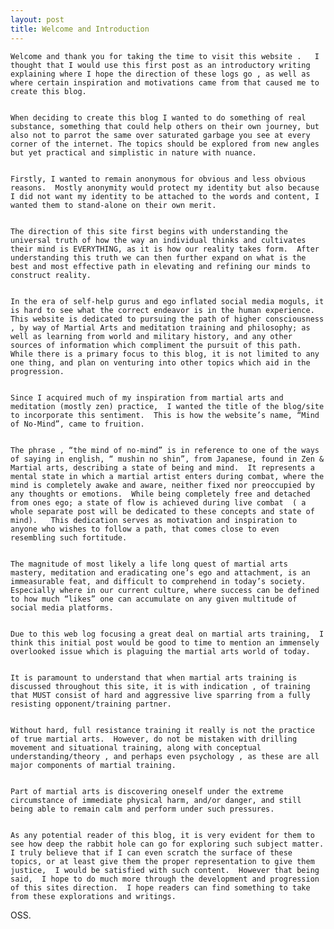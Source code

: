 ```yaml
---
layout: post
title: Welcome and Introduction
---
```


	Welcome and thank you for taking the time to visit this website .   I thought that I would use this first post as an introductory writing explaining where I hope the direction of these logs go , as well as where certain inspiration and motivations came from that caused me to create this blog. 

	
	When deciding to create this blog I wanted to do something of real substance, something that could help others on their own journey, but also not to parrot the same over saturated garbage you see at every corner of the internet. The topics should be explored from new angles but yet practical and simplistic in nature with nuance. 

	
	Firstly, I wanted to remain anonymous for obvious and less obvious reasons.  Mostly anonymity would protect my identity but also because I did not want my identity to be attached to the words and content, I wanted them to stand-alone on their own merit. 

 
 	The direction of this site first begins with understanding the universal truth of how the way an individual thinks and cultivates their mind is EVERYTHING, as it is how our reality takes form.  After understanding this truth we can then further expand on what is the best and most effective path in elevating and refining our minds to construct reality.

	
	In the era of self-help gurus and ego inflated social media moguls, it is hard to see what the correct endeavor is in the human experience.  This website is dedicated to pursuing the path of higher consciousness , by way of Martial Arts and meditation training and philosophy; as well as learning from world and military history, and any other sources of information which compliment the pursuit of this path.  While there is a primary focus to this blog, it is not limited to any one thing, and plan on venturing into other topics which aid in the progression.

	
	Since I acquired much of my inspiration from martial arts and meditation (mostly zen) practice,  I wanted the title of the blog/site to incorporate this sentiment.  This is how the website’s name, “Mind of No-Mind”, came to fruition.  


	The phrase , “the mind of no-mind” is in reference to one of the ways of saying in english, “ mushin no shin”, from Japanese, found in Zen & Martial arts, describing a state of being and mind.  It represents a mental state in which a martial artist enters during combat, where the mind is completely awake and aware, neither fixed nor preoccupied by any thoughts or emotions.  While being completely free and detached from ones ego; a state of flow is achieved during live combat  ( a whole separate post will be dedicated to these concepts and state of mind).   This dedication serves as motivation and inspiration to anyone who wishes to follow a path, that comes close to even resembling such fortitude.


	The magnitude of most likely a life long quest of martial arts mastery, meditation and eradicating one’s ego and attachment, is an immeasurable feat, and difficult to comprehend in today’s society.  Especially where in our current culture, where success can be defined to how much “likes” one can accumulate on any given multitude of social media platforms. 


	Due to this web log focusing a great deal on martial arts training,  I think this initial post would be good to time to mention an immensely overlooked issue which is plaguing the martial arts world of today.


	It is paramount to understand that when martial arts training is discussed throughout this site, it is with indication , of training that MUST consist of hard and aggressive live sparring from a fully resisting opponent/training partner.


	Without hard, full resistance training it really is not the practice of true martial arts.  However, do not be mistaken with drilling movement and situational training, along with conceptual understanding/theory , and perhaps even psychology , as these are all major components of martial training.


	Part of martial arts is discovering oneself under the extreme circumstance of immediate physical harm, and/or danger, and still being able to remain calm and perform under such pressures.


	As any potential reader of this blog, it is very evident for them to see how deep the rabbit hole can go for exploring such subject matter.  I truly believe that if I can even scratch the surface of these topics, or at least give them the proper representation to give them justice,  I would be satisfied with such content.  However that being said,  I hope to do much more through the development and progression of this sites direction.  I hope readers can find something to take from these explorations and writings.   


OSS.


